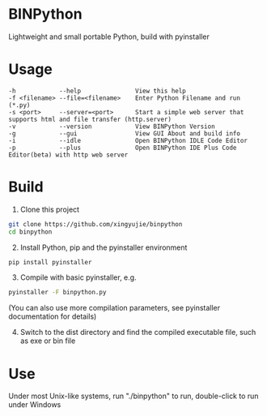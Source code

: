 # BINPython
Lightweight and small portable Python, build with pyinstaller
# Usage
```
-h            --help               View this help
-f <filename> --file=<filename>    Enter Python Filename and run (*.py)
-s <port>     --server=<port>      Start a simple web server that supports html and file transfer (http.server)
-v            --version            View BINPython Version
-g            --gui                View GUI About and build info
-i            --idle               Open BINPython IDLE Code Editor
-p            --plus               Open BINPython IDE Plus Code Editor(beta) with http web server
```
# Build
1. Clone this project
```bash
git clone https://github.com/xingyujie/binpython
cd binpython
```
2. Install Python, pip and the pyinstaller environment
```bash
pip install pyinstaller
```
3. Compile with basic pyinstaller, e.g.
```bash
pyinstaller -F binpython.py
```
(You can also use more compilation parameters, see pyinstaller documentation for details)

4. Switch to the dist directory and find the compiled executable file, such as exe or bin file 
# Use
Under most Unix-like systems, run "./binpython" to run, double-click to run under Windows

